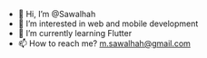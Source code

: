 - 👋 Hi, I’m @Sawalhah
- 👀 I’m interested in web and mobile development
- 🌱 I’m currently learning Flutter
- 📫 How to reach me? m.sawalhah@gmail.com

<!---
Sawalhah/Sawalhah is a ✨ special ✨ repository because its `README.md` (this file) appears on your GitHub profile.
You can click the Preview link to take a look at your changes.
--->

